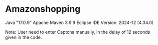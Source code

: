 # Amazonshopping

Java "17.0.9"
Apache Maven 3.9.9
Eclipse IDE Version: 2024-12 (4.34.0)


Note: User need to enter Captcha manually, in the delay of 12 seconds given in the code.
